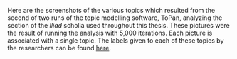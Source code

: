 Here are the screenshots of the various topics which resulted from the second of two runs of the topic modelling software, ToPan, analyzing the section of the *Iliad* scholia used throughout this thesis. These pictures were the result of running the analysis with 5,000 iterations. Each picture is associated with a single topic. The labels given to each of these topics by the researchers can be found [here](https://github.com/cjschu17/Thesis2016-2017/blob/master/Appendix/Chapter3/Data/TopicModelData/ToPan-4-6-17/Run2/topicLabels.csv).
